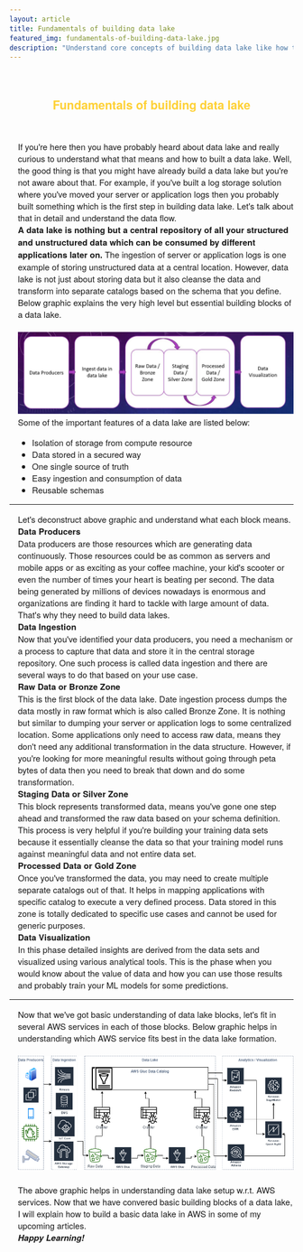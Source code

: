 ```yaml
---
layout: article
title: Fundamentals of building data lake
featured_img: fundamentals-of-building-data-lake.jpg
description: "Understand core concepts of building data lake like how to ingest data, data extraction and transformation and finally visualization"
---
```

<br>
<h2 style="font-family:Montserrat,'Helvetica Neue',Helvetica,Arial,sans-serif;color:#fed136;text-align:center"> Fundamentals of building data lake</h2>
<br>
<p style="font-family:Montserrat,'Helvetica Neue',Helvetica,Arial,sans-serif;padding-left:15px;font-size:15px">
If you're here then you have probably heard about data lake and really curious to understand what that means and how to built a data lake. Well, the good thing is that you might have already build a data lake but you're not aware about that. For example, if you've built a log storage solution where you've moved your server or application logs then you probably built something which is the first step in building data lake. Let's talk about that in detail and understand the data flow.
<br>
<b>A data lake is nothing but a central repository of all your structured and unstructured data which can be consumed by different applications later on.</b> The ingestion of server or application logs is one example of storing unstructured data at a central location.
However, data lake is not just about storing data but it also cleanse the data and transform into separate catalogs based on the schema that you define. Below graphic explains the very high level but essential building blocks of a data lake.
<br><br>
<img src="/img/articles/data-lake-gs-inner-1.jpg" class="center">
<br>
Some of the important features of a data lake are listed below:
<ul style="font-family:Montserrat,'Helvetica Neue',Helvetica,Arial,sans-serif;padding-left:40px;font-size:15px">
<li>Isolation of storage from compute resource</li>
<li>Data stored in a secured way</li>
<li>One single source of truth</li>
<li>Easy ingestion and consumption of data</li>
<li>Reusable schemas</li>
</ul>
</p>
<hr>
<p style="font-family:Montserrat,'Helvetica Neue',Helvetica,Arial,sans-serif;padding-left:15px;font-size:15px">
Let's deconstruct above graphic and understand what each block means.
<br>
<b>Data Producers</b>
<br>
Data producers are those resources which are generating data continuously. Those resources could be as common as servers and mobile apps or as exciting as your coffee machine, your kid's scooter or even the number of times your heart is beating per second. The data being generated by millions of devices nowadays is enormous and organizations are finding it hard to tackle with large amount of data. That's why they need to build data lakes.
<br>
<b>Data Ingestion</b>
<br>
Now that you've identified your data producers, you need a mechanism or a process to capture that data and store it in the central storage repository. One such process is called data ingestion and there are several ways to do that based on your use case.
<br>
<b>Raw Data or Bronze Zone</b>
<br>
This is the first block of the data lake. Date ingestion process dumps the data mostly in raw format which is also called Bronze Zone. It is nothing but similar to dumping your server or application logs to some centralized location. Some applications only need to access raw data, means they don't need any additional transformation in the data structure. However, if you're looking for more meaningful results without going through peta bytes of data then you need to break that down and do some transformation.
<br>
<b>Staging Data or Silver Zone</b>
<br>
This block represents transformed data, means you've gone one step ahead and transformed the raw data based on your schema definition. This process is very helpful if you're building your training data sets because it essentially cleanse the data so that your training model runs against meaningful data and not entire data set.
<br>
<b>Processed Data or Gold Zone</b>
<br>
Once you've transformed the data, you may need to create multiple separate catalogs out of that. It helps in mapping applications with specific catalog to execute a very defined process. Data stored in this zone is totally dedicated to specific use cases and cannot be used for generic purposes.
<br>
<b>Data Visualization</b>
<br>
In this phase detailed insights are derived from the data sets and visualized using various analytical tools. This is the phase when you would know about the value of data and how you can use those results and probably train your ML models for some predictions.
</p>
<hr>
<p style="font-family:Montserrat,'Helvetica Neue',Helvetica,Arial,sans-serif;padding-left:15px;font-size:15px">
Now that we've got basic understanding of data lake blocks, let's fit in several AWS services in each of those blocks. Below graphic helps in understanding which AWS service fits best in the data lake formation.
<br>
<br>
<img src="/img/articles/data-lake-fundamentals-inner-2.png" class="center">
<br>
<br>
The above graphic helps in understanding data lake setup w.r.t. AWS services. Now that we have convered basic building blocks of a data lake, I will explain how to build a basic data lake in AWS in some of my upcoming articles.
<br>
<b><i>Happy Learning!</i></b>
